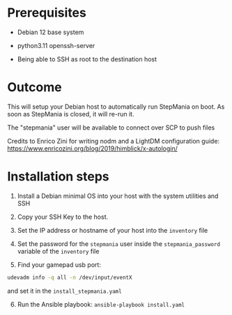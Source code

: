 # Prerequisites

- Debian 12 base system

- python3.11 openssh-server

- Being able to SSH as root to the destination host

# Outcome

This will setup your Debian host to automatically run StepMania on boot. As soon as StepMania is closed, it will re-run it.

The "stepmania" user will be available to connect over SCP to push files

Credits to Enrico Zini for writing nodm and a LightDM configuration guide: https://www.enricozini.org/blog/2019/himblick/x-autologin/

# Installation steps

1. Install a Debian minimal OS into your host with the system utilities and SSH

2. Copy your SSH Key to the host.

3. Set the IP address or hostname of your host into the `inventory` file

4. Set the password for the `stepmania` user inside the `stepmania_password` variable of the `inventory` file

5. Find your gamepad usb port:
```sh
udevadm info -q all -n /dev/input/eventX
```
and set it in the `install_stepmania.yaml`

6. Run the Ansible playbook: `ansible-playbook install.yaml`
